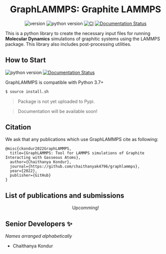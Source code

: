 <div align='center'>
<h1> GraphLAMMPS: Graphite LAMMPS </h1>

![version][badge-package-version] ![python version][badge-python-version] [![CI][badge-CI]][link-CI] [![Documentation Status][badge-docs-status]][link-docs-status]
 </div>
 
This is a python library to create the necessary input files for running **Molecular Dynamics** simulations of graphitic systems using the LAMMPS package.
This library also includes post-processing utilities.

## How to Start 
![python version][badge-python-version] [![Documentation Status][badge-docs-status]][link-docs-status]

GraphLAMMPS is compatible with Python 3.7+

~~~bash
$ source install.sh
~~~

> Package is not yet uploaded to Pypi.

> Documentation will be available soon!

## Citation

We ask that any publications which use GraphLAMMPS cite as following:

```
@misc{ckondur2022GraphLAMMPS,
  title={GraphLAMMPS: Tool for LAMMPS simulations of Graphite Interacting with Gasseous Atoms},
  author={Chaithanya Kondur},
  journal={https://github.com/chaithanyak4796/graphlammps},
  year={2022},
  publisher={GitHub}
}
```

## List of publications and submissions

<div align='center'>
Upcomming!
</div>

## Senior Developers ✨
_Names arranged alphabetically_
- Chaithanya Kondur

[//]: # (Collection of URLs.)

[badge-CI]: https://img.shields.io/badge/CI-not%20ready-inactive
[badge-docs-status]: https://img.shields.io/badge/docs-in%20preparation-inactive

[link-CI]: https://github.com/chaithanyak4796/graphlammps
[link-docs-status]: https://github.com/chaithanyak4796/graphlammps

[badge-package-version]: https://img.shields.io/badge/version-0.1.0-blue
[badge-python-version]: https://img.shields.io/badge/python-3.7%2B-informational
